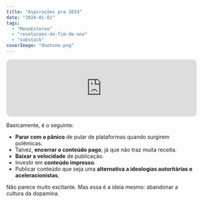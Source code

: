 ```yaml
---
title: "Aspirações pra 2024"
date: "2024-01-01"
tags: 
  - "MonoEstereo"
  - "resolucoes-de-fim-de-ano"
  - "substack"
coverImage: "duotone.png"
---
```


<iframe style="border-radius:12px" src="https://open.spotify.com/embed/episode/65EMIDbyuMTk3gmj6eYekO?utm_source=generator" width="100%" height="152" frameborder="0" allowfullscreen allow="autoplay; clipboard-write; encrypted-media; fullscreen; picture-in-picture" loading="lazy"></iframe>

Basicamente, é o seguinte:

- **Parar com o pânico** de pular de plataformas quando surgirem polêmicas.
- Talvez, **encerrar o conteúdo pago**, já que não traz muita receita.
- **Baixar a velocidade** de publicação.
- Investir em **conteúdo impresso**.
- Publicar conteúdo que seja uma **alternativa a ideologias autoritárias e aceleracionistas**.

Não parece muito excitante. Mas essa é a ideia mesmo: abandonar a cultura da dopamina.
